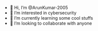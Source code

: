 - 👋 Hi, I’m @ArunKumar-2005
- 👀 I’m interested in cybersecurity
- 🌱 I’m currently learning some cool stuffs
- 💞️ I’m looking to collaborate with anyone
